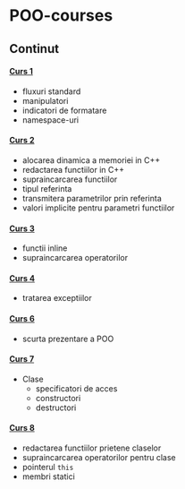 # POO-courses
## Continut
#### [Curs 1](https://github.com/tgpetrica/POO-courses/blob/main/POO_22_C_2022-02-24.md)
- fluxuri standard
- manipulatori
- indicatori de formatare
- namespace-uri
#### [Curs 2](https://github.com/tgpetrica/POO-courses/blob/main/POO_22_C_2022-03-03.md)
- alocarea dinamica a memoriei in C++
- redactarea functiilor in C++
- supraincarcarea functiilor
- tipul referinta
- transmitera parametrilor prin referinta
- valori implicite pentru parametri functiilor
#### [Curs 3](https://github.com/tgpetrica/POO-courses/blob/main/POO_22_C_2022-03-10.md)
- functii inline
- supraincarcarea operatorilor
#### [Curs 4](https://github.com/tgpetrica/POO-courses/blob/main/POO_22_C_2022-03-17.md)
- tratarea exceptiilor
#### [Curs 6](https://github.com/tgpetrica/POO-courses/blob/main/POO_22_C_2022-03-31.md)
- scurta prezentare a POO
#### [Curs 7](https://github.com/tgpetrica/POO-courses/blob/main/POO_22_C_2022-04-07.md)
- Clase
    - specificatori de acces
    - constructori
    - destructori
#### [Curs 8](https://github.com/tgpetrica/POO-courses/blob/main/POO_22_C_2022-04-14.md)
- redactarea functiilor prietene claselor
- supraincarcarea operatorilor pentru clase
- pointerul ```this```
- membri statici